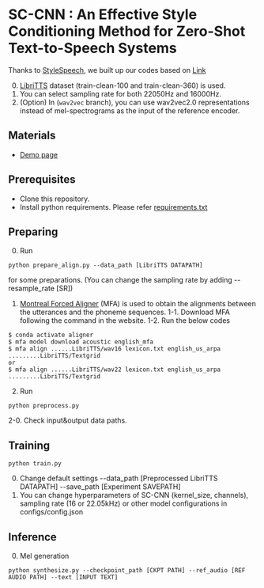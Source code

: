 # SC-CNN : An Effective Style Conditioning Method for Zero-Shot Text-to-Speech Systems
Thanks to [StyleSpeech](https://arxiv.org/abs/2106.03153), we built up our codes based on [Link](https://github.com/KevinMIN95/StyleSpeech)

0. [LibriTTS]((https://research.google/tools/datasets/libri-tts/)) dataset (train-clean-100 and train-clean-360) is used.
1. You can select sampling rate for both 22050Hz and 16000Hz.
2. (Option) In (`wav2vec` branch), you can use wav2vec2.0 representations instead of mel-spectrograms as the input of the reference encoder.

## Materials
- [Demo page](https://hcy71o.github.io/SC-CNN-demo/)
<!-- - [TODO][Pretrained Model] -->
<!-- - [TODO] Add pretrained HiFi-GAN and its inference code -->

## Prerequisites
- Clone this repository.
- Install python requirements. Please refer [requirements.txt](requirements.txt)

## Preparing
0. Run 
```
python prepare_align.py --data_path [LibriTTS DATAPATH]
```
for some preparations. (You can change the sampling rate by adding --resample_rate [SR])
1. [Montreal Forced Aligner](https://montreal-forced-aligner.readthedocs.io/en/latest/) (MFA) is used to obtain the alignments between the utterances and the phoneme sequences. 
1-1. Download MFA following the command in the website.
1-2. Run the below codes
```
$ conda activate aligner
$ mfa model download acoustic english_mfa
$ mfa align ......LibriTTS/wav16 lexicon.txt english_us_arpa .........LibriTTS/Textgrid
or
$ mfa align ......LibriTTS/wav22 lexicon.txt english_us_arpa .........LibriTTS/Textgrid
```
2. Run 
```
python preprocess.py
```
2-0. Check input&output data paths.

## Training
```
python train.py
```
0. Change default settings  --data_path [Preprocessed LibriTTS DATAPATH] --save_path [Experiment SAVEPATH]
1. You can change hyperparameters of SC-CNN (kernel_size, channels), sampling rate (16 or 22.05kHz) or other model configurations in configs/config.json

## Inference
0. Mel generation
```
python synthesize.py --checkpoint_path [CKPT PATH] --ref_audio [REF AUDIO PATH] --text [INPUT TEXT]
```
